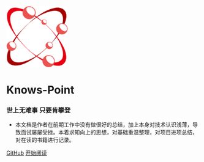 <img width="160px"  bor src="./static/knows-point.png">

# **Knows-Point**
### 世上无难事  只要肯攀登

- 本文档是作者在前期工作中没有做很好的总结，加上本身对技术认识浅薄，导致面试屡屡受挫。本着求知向上的思想，对基础重温整理，对项目进项总结，对在读的书籍进行记录。


[GitHub](<https://github.com/tzcteddy/knows-point>)
[开始阅读](README.md)
